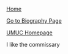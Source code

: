 [Home](index)

[Go to Biography Page](bio)

[UMUC Homepage](https://www.umuc.edu/)

I like the commissary

